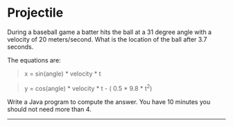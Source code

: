 # Projectile

During a baseball game a batter hits the ball at a 31 degree angle with a velocity of 20 meters/second. What is the location of the ball after 3.7 seconds.

The equations are:

> x = sin(angle) \* velocity * t

> y = cos(angle) \* velocity \* t - ( 0.5 \* 9.8 * t<sup>2</sup>)

Write a Java program to compute the answer. You have 10 minutes you should not need more than 4.

---